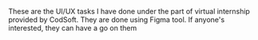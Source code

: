 These are the UI/UX tasks I have done under the part of virtual internship provided by CodSoft. They are done using Figma tool. If anyone's interested, they can have a go on them

